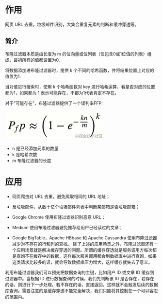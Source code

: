 # 作用

网页 URL 去重，垃圾邮件识别，大集合重复元素的判断和缓冲穿透等。



## 简介

布隆过滤器本质是由长度为 m 的位向量或位列表（仅包含0或1位值的列表）组成，最初所有的值都设置为0.

将数据添加进布隆过滤器时，提供 k 个不同的哈希函数，并将结果位置上对应的值置为1.

当对值进行搜索时，使用 k 个哈希函数对 key 进行哈希运算，看是否对应的位置都为1，如果都为 1 表示可能存在，不都为1代表肯定不存在。

对于“可能存在”，布隆过滤器提供了一个误判率FFP:

![img](..\img\16eba609871807ab~tplv-t2oaga2asx-watermark.awebp)

- n 是已经添加元素的数量
- k 是哈希次数
- m 布隆过滤器的长度

# 应用

- 网页爬虫对 URL 去重，避免爬取相同的 URL 地址；

- 反垃圾邮件，从数十亿个垃圾邮件列表中判断某邮箱是否垃圾邮箱；

- Google Chrome 使用布隆过滤器识别恶意 URL；

- Medium 使用布隆过滤器避免推荐给用户已经读过的文章；

- Google BigTable，Apache HBbase 和 Apache Cassandra 使用布隆过滤器减少对不存在的行和列的查找。 除了上述的应用场景之外，布隆过滤器还有一个应用场景就是解决缓存穿透的问题。所谓的缓存穿透就是服务调用方每次都是查询不在缓存中的数据，这样每次服务调用都会到数据库中进行查询，如果这类请求比较多的话，就会导致数据库压力增大，这样缓存就失去了意义。

利用布隆过滤器我们可以预先把数据查询的主键，比如用户 ID 或文章 ID 缓存到过滤器中。当根据 ID 进行数据查询的时候，我们先判断该 ID 是否存在，若存在的话，则进行下一步处理。若不存在的话，直接返回，这样就不会触发后续的数据库查询。需要注意的是缓存穿透不能完全解决，我们只能将其控制在一个可以容忍的范围内。